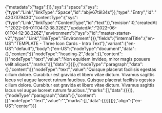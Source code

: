 {"metadata":{"tags":[]},"sys":{"space":{"sys":{"type":"Link","linkType":"Space","id":"abjv67t9l34s"}},"type":"Entry","id":"4207379430","contentType":{"sys":{"type":"Link","linkType":"ContentType","id":"text"}},"revision":0,"createdAt":"2022-06-01T04:12:38.326Z","updatedAt":"2022-06-01T04:12:38.326Z","environment":{"sys":{"id":"master-starter-v2","type":"Link","linkType":"Environment"}}},"fields":{"internalTitle":{"en-US":"TEMPLATE - Three Icon Cards - Intro Text"},"variant":{"en-US":"default"},"body":{"en-US":{"nodeType":"document","data":{},"content":[{"nodeType":"heading-2","data":{},"content":[{"nodeType":"text","value":"Non equidem invideo, miror magis posuere velit aliquet.","marks":[],"data":{}}]},{"nodeType":"paragraph","data":{},"content":[{"nodeType":"text","value":"Quisque placerat facilisis egestas cillum dolore. Curabitur est gravida et libero vitae dictum. Vivamus sagittis lacus vel augue laoreet rutrum faucibus. Quisque placerat facilisis egestas cillum dolore. Curabitur est gravida et libero vitae dictum. Vivamus sagittis lacus vel augue laoreet rutrum faucibus.","marks":[],"data":{}}]},{"nodeType":"paragraph","data":{},"content":[{"nodeType":"text","value":"","marks":[],"data":{}}]}]}},"align":{"en-US":"center"}}}